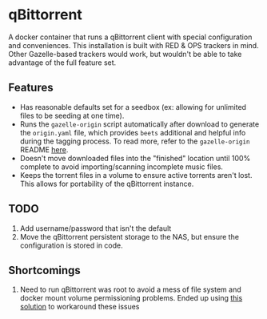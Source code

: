 # qBittorrent

A docker container that runs a qBittorrent client with special configuration and conveniences. This installation is built with RED & OPS trackers in mind. Other Gazelle-based trackers would work, but wouldn't be able to take advantage of the full feature set.

## Features

* Has reasonable defaults set for a seedbox (ex: allowing for unlimited files to be seeding at one time).
* Runs the `gazelle-origin` script automatically after download to generate the `origin.yaml` file, which provides `beets` additional and helpful info during the tagging process. To read more, refer to the `gazelle-origin` README [here](https://github.com/ProfMoo/gazelle-origin).
* Doesn't move downloaded files into the "finished" location until 100% complete to avoid importing/scanning incomplete music files.
* Keeps the torrent files in a volume to ensure active torrents aren't lost. This allows for portability of the qBittorrent instance.

## TODO

1. Add username/password that isn't the default
2. Move the qBittorrent persistent storage to the NAS, but ensure the configuration is stored in code.

## Shortcomings

1. Need to run qBittorrent was root to avoid a mess of file system and docker mount volume permissioning problems. Ended up using [this solution](https://www.reddit.com/r/qBittorrent/comments/ptj4yu/qbittorrent_docker_on_synology_nas/) to workaround these issues
